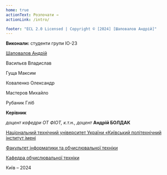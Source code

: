 ```yaml
---
home: true
actionText: Розпочати →
actionLink: /intro/

footer: "ECL 2.0 Licensed | Copyright © [2024] [Шаповалов Андрій]"
---
```



**Виконали:** студенти групи ІО-23

[Шаповалов Андрій](https://t.me/nonGratis)

Васильєв Владислав 

Гуща Максим 

Коваленко Олександр 

Мастеров Михайло 

Рубаник Гліб 


**Керівник**

*доцент кафедри ОТ ФІОТ, к.т.н., доцент*<span padding-right:5em></span> **Андрій БОЛДАК** 

[Національний технічний університет України «Київський політехнічний інститут імені](https://kpi.ua/)

[Факультет інформатики та обчислювальної техніки](https://fiot.kpi.ua/)

[Кафедра обчислювальної техніки](https://comsys.kpi.ua/)

Київ – 2024
